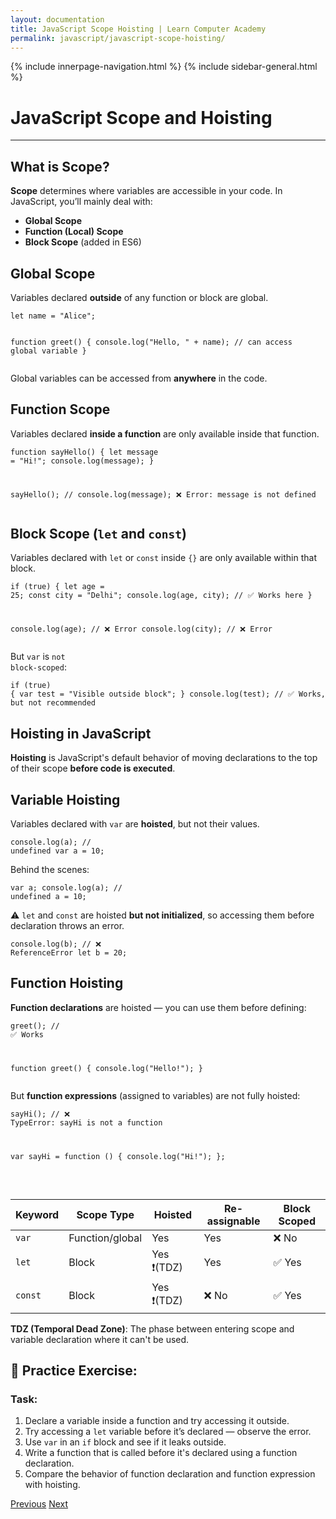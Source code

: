 ```yaml
---
layout: documentation
title: JavaScript Scope Hoisting | Learn Computer Academy
permalink: javascript/javascript-scope-hoisting/
---
```

<div class="loader">
{% include innerpage-navigation.html %}
{% include sidebar-general.html %}
            <div class="page-content">
                <div class="content-wrapper">
                    <div class="row">
                        <div class="col-md-9 content">
                            <!-- Your content goes started here -->
                            <div class="doc-content">
                                <h1>JavaScript Scope and Hoisting</h1>
                                <hr>
                                <h2>What is Scope?</h2>
                                <p><strong>Scope</strong> determines where variables are accessible in your code. In JavaScript, you’ll mainly deal with:</p>
                                <ul>
                                  <li><strong>Global Scope</strong></li>
                                  <li><strong>Function (Local) Scope</strong></li>
                                  <li><strong>Block Scope</strong> (added in ES6)</li>
                                </ul>
                                <h2>Global Scope</h2>
                                <p>Variables declared <strong>outside</strong> of any function or block are global.</p>
                                <pre class="snippet"><code class="js">let name = "Alice";

function greet() {
  console.log("Hello, " + name); // can access global variable
}</code></pre>
                                <p>Global variables can be accessed from <strong>anywhere</strong> in the code.</p>
                                <h2>Function Scope</h2>
                                <p>Variables declared <strong>inside a function</strong> are only available inside that function.</p>
                                <pre class="snippet"><code class="js">function sayHello() {
  let message = "Hi!";
  console.log(message);
}
                                
sayHello();
// console.log(message); ❌ Error: message is not defined
</code></pre>
                                <h2>Block Scope (<code>let</code> and <code>const</code>)</h2>
                                <p>Variables declared with <code>let</code> or <code>const</code> inside <code>{}</code> are only available within that block.</p>
                                <pre class="snippet"><code class="js">if (true) {
  let age = 25;
  const city = "Delhi";
  console.log(age, city); // ✅ Works here
}
                                
console.log(age); // ❌ Error
console.log(city); // ❌ Error
</code></pre>
                                <p>But <code>var</code> is <code>not block-scoped</code>:</p>
                                <pre class="snippet"><code class="js">if (true) {
  var test = "Visible outside block";
}
console.log(test); // ✅ Works, but not recommended
</code></pre>
                                <h2>Hoisting in JavaScript</h2>
                                <p><strong>Hoisting</strong> is JavaScript's default behavior of moving declarations to the top of their scope <strong>before code is executed</strong>.</p>
                                <h2>Variable Hoisting</h2>
                                <p>Variables declared with <code>var</code> are <strong>hoisted</strong>, but not their values.</p>
                                <pre class="snippet"><code class="js">console.log(a); // undefined
var a = 10;</code></pre>
                                <p>Behind the scenes:</p>
                                <pre class="snippet"><code class="js">var a;
console.log(a); // undefined
a = 10;
</code></pre>
                                <p>⚠️ <code>let</code> and <code>const</code> are hoisted <strong>but not initialized</strong>, so accessing them before declaration throws an error.</p>
                                <pre class="snippet"><code class="js">console.log(b); // ❌ ReferenceError
let b = 20;
</code></pre>
                                <h2>Function Hoisting</h2>
                                <p><strong>Function declarations</strong> are hoisted — you can use them before defining:</p>
                                <pre class="snippet"><code class="js">greet(); // ✅ Works

function greet() {
  console.log("Hello!");
}</code></pre>
                                <p>But <strong>function expressions</strong> (assigned to variables) are not fully hoisted:</p>
                                <pre class="snippet"><code class="js">sayHi(); // ❌ TypeError: sayHi is not a function

var sayHi = function () {
  console.log("Hi!");
};</code></pre>
                                <table class="table table-striped table-bordered">
                                  <thead class="thead-shades">
                                      <tr>
                                          <th scope="col">Keyword</th>
                                          <th scope="col">Scope Type</th>
                                          <th scope="col">Hoisted</th>
                                          <th scope="col">Re-assignable</th>
                                          <th scope="col">Block Scoped</th>
                                      </tr>
                                  </thead>
                                  <tbody>
                                      <tr>
                                          <td><code>var</code></td>
                                          <td>Function/global</td>
                                          <td>Yes</td>
                                          <td>Yes</td>
                                          <td>❌ No</td>
                                      </tr>
                                      <tr>
                                          <td><code>let</code></td>
                                          <td>Block</td>
                                          <td>Yes ❗(TDZ)</td>
                                          <td>Yes</td>
                                          <td>✅ Yes</td>
                                      </tr>                                      
                                      <tr>
                                          <td><code>const</code></td>
                                          <td>Block</td>
                                          <td>Yes ❗(TDZ)</td>
                                          <td>❌ No</td>
                                          <td>✅ Yes</td>
                                      </tr>
                                  </tbody>
                                </table> 
                                <p><strong>TDZ (Temporal Dead Zone)</strong>: The phase between entering scope and variable declaration where it can't be used.</p>
                                <h2>🧪 Practice Exercise:</h2>
                                <h3>Task:</h3>
                                <ol>
                                    <li>Declare a variable inside a function and try accessing it outside.</li>
                                    <li>Try accessing a <code>let</code> variable before it’s declared — observe the error.</li>
                                    <li>Use <code>var</code> in an <code>if</code> block and see if it leaks outside.</li>
                                    <li>Write a function that is called before it's declared using a function declaration.</li>
                                    <li>Compare the behavior of function declaration and function expression with hoisting.</li>
                                </ol>
                            <!-- /.Your content goes ends here -->
                            <div class="footer-btn d-flex justify-content-between">
                                <a href="/javascript/javascript-error-handling" class="btn"><i class="fas fa-arrow-circle-left"></i>Previous</a>
                                <a href="/javascript/javascript-closures" class="btn">Next<i class="fas fa-arrow-circle-right"></i></a>
                            </div>
                            <!-- /.End of footer button -->
                        </div>
                    </div>
                </div>

